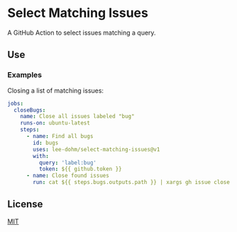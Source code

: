 # Select Matching Issues

A GitHub Action to select issues matching a query.

## Use

### Examples

Closing a list of matching issues:

```yaml
jobs:
  closeBugs:
    name: Close all issues labeled "bug"
    runs-on: ubuntu-latest
    steps:
      - name: Find all bugs
        id: bugs
        uses: lee-dohm/select-matching-issues@v1
        with:
          query: 'label:bug'
          token: ${{ github.token }}
      - name: Close found issues
        run: cat ${{ steps.bugs.outputs.path }} | xargs gh issue close
```

## License

[MIT](LICENSE.md)
